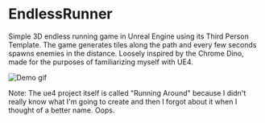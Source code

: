 # EndlessRunner

Simple 3D endless running game in Unreal Engine using its Third Person Template. The game generates tiles along the path and every few seconds spawns enemies in the distance. Loosely inspired by the Chrome Dino, made for the purposes of familiarizing myself with UE4.

![Demo gif](img/EndlessRunnerDemo.gif)

Note: The ue4 project itself is called "Running Around" because I didn't really know what I'm going to create and then I forgot about it when I thought of a better name. Oops.
